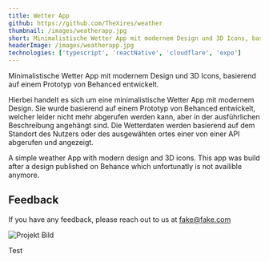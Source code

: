 ```yaml
---
title: Wetter App
github: https://github.com/TheXires/weather
thumbnail: /images/weatherapp.jpg
short: Minimalistische Wetter App mit modernem Design und 3D Icons, basierend auf einem Prototyp von Behanced entwickelt.
headerImage: /images/weatherapp.jpg
technologies: ['typescript', 'reactNative', 'cloudflare', 'expo']
---
```


Minimalistische Wetter App mit modernem Design und 3D Icons, basierend auf einem Prototyp von Behanced entwickelt.

Hierbei handelt es sich um eine minimalistische Wetter App mit modernem Design. Sie wurde basierend auf einem Prototyp von Behanced entwickelt, welcher leider nicht mehr abgerufen werden kann, aber in der ausführlichen Beschreibung angehängt sind. Die Wetterdaten werden basierend auf dem Standort des Nutzers oder des ausgewähten ortes einer von einer API abgerufen und angezeigt.

A simple weather App with modern design and 3D icons. This app was build
after a design published on Behance which unfortunatly is not availible anymore.

## Feedback

If you have any feedback, please reach out to us at fake@fake.com

<Image
  src="/images/weatherapp.jpg"
  alt="Projekt Bild"
  height={400}
  width={500}
  objectFit="cover"
/>

Test
